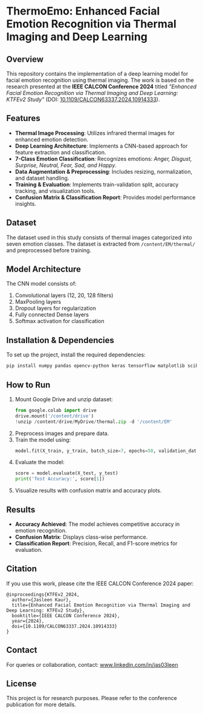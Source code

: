 # ThermoEmo: Enhanced Facial Emotion Recognition via Thermal Imaging and Deep Learning

## Overview
This repository contains the implementation of a deep learning model for facial emotion recognition using thermal imaging. The work is based on the research presented at the **IEEE CALCON Conference 2024** titled *"Enhanced Facial Emotion Recognition via Thermal Imaging and Deep Learning: KTFEv2 Study"* (DOI: [10.1109/CALCON63337.2024.10914333](https://doi.org/10.1109/CALCON63337.2024.10914333)).

## Features
- **Thermal Image Processing**: Utilizes infrared thermal images for enhanced emotion detection.
- **Deep Learning Architecture**: Implements a CNN-based approach for feature extraction and classification.
- **7-Class Emotion Classification**: Recognizes emotions: *Anger, Disgust, Surprise, Neutral, Fear, Sad, and Happy*.
- **Data Augmentation & Preprocessing**: Includes resizing, normalization, and dataset handling.
- **Training & Evaluation**: Implements train-validation split, accuracy tracking, and visualization tools.
- **Confusion Matrix & Classification Report**: Provides model performance insights.

## Dataset
The dataset used in this study consists of thermal images categorized into seven emotion classes. The dataset is extracted from `/content/EM/thermal/` and preprocessed before training.

## Model Architecture
The CNN model consists of:
1. Convolutional layers (12, 20, 128 filters)
2. MaxPooling layers
3. Dropout layers for regularization
4. Fully connected Dense layers
5. Softmax activation for classification

## Installation & Dependencies
To set up the project, install the required dependencies:
```bash
pip install numpy pandas opencv-python keras tensorflow matplotlib scikit-learn
```

## How to Run
1. Mount Google Drive and unzip dataset:
   ```python
   from google.colab import drive
   drive.mount('/content/drive')
   !unzip /content/drive/MyDrive/thermal.zip -d '/content/EM'
   ```
2. Preprocess images and prepare data.
3. Train the model using:
   ```python
   model.fit(X_train, y_train, batch_size=7, epochs=50, validation_data=(X_test, y_test))
   ```
4. Evaluate the model:
   ```python
   score = model.evaluate(X_test, y_test)
   print('Test Accuracy:', score[1])
   ```
5. Visualize results with confusion matrix and accuracy plots.

## Results
- **Accuracy Achieved**: The model achieves competitive accuracy in emotion recognition.
- **Confusion Matrix**: Displays class-wise performance.
- **Classification Report**: Precision, Recall, and F1-score metrics for evaluation.

## Citation
If you use this work, please cite the IEEE CALCON Conference 2024 paper:
```
@inproceedings{KTFEv2_2024,
  author={Jasleen Kaur},
  title={Enhanced Facial Emotion Recognition via Thermal Imaging and Deep Learning: KTFEv2 Study},
  booktitle={IEEE CALCON Conference 2024},
  year={2024},
  doi={10.1109/CALCON63337.2024.10914333}
}
```

## Contact
For queries or collaboration, contact: www.linkedin.com/in/jas03leen

## License
This project is for research purposes. Please refer to the conference publication for more details.

